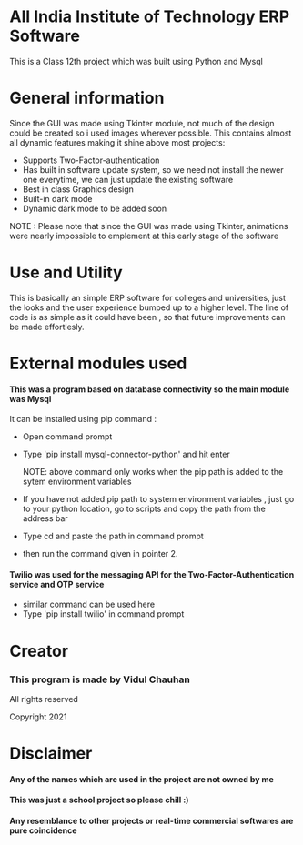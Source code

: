 # All India Institute of Technology ERP Software

This is a Class 12th project which was built using Python and Mysql

# General information

Since the GUI was made using Tkinter module, not much of the design could be created
so i used images wherever possible.
This contains almost all dynamic features making it shine above most projects:

* Supports Two-Factor-authentication
* Has built in software update system, so we need not install the newer one everytime, we can just update the existing software
* Best in class Graphics design
* Built-in dark mode
* Dynamic dark mode to be added soon 

NOTE : Please note that since the GUI was made using Tkinter, animations were nearly impossible to emplement at this early stage of the software

# Use and Utility

This is basically an simple ERP software for colleges and universities, 
just the looks and the user experience bumped up to a higher level.
The line of code is as simple as it could have been , so that future improvements can be made effortlesly.

# External modules used

#### This was a program based on database connectivity so the main module was Mysql

It can be installed using pip command :
* Open command prompt
* Type 'pip install mysql-connector-python' and hit enter

  NOTE: above command only works when the pip path is added to the sytem environment variables

* If you have not added pip path to system environment variables , just go to your python location, go to scripts and copy the path from the address bar
* Type cd and paste the path in command prompt
* then run the command given in pointer 2.

#### Twilio was used for the messaging API for the Two-Factor-Authentication service and OTP service

* similar command can be used here
* Type 'pip install twilio' in command prompt


# Creator
### This program is made by Vidul Chauhan 

All rights reserved 

Copyright 2021


# Disclaimer  

#### Any of the names which are used in the project are not owned by me 

#### This was just a school project so please chill :)

#### Any resemblance to other projects or real-time commercial softwares are pure coincidence 
